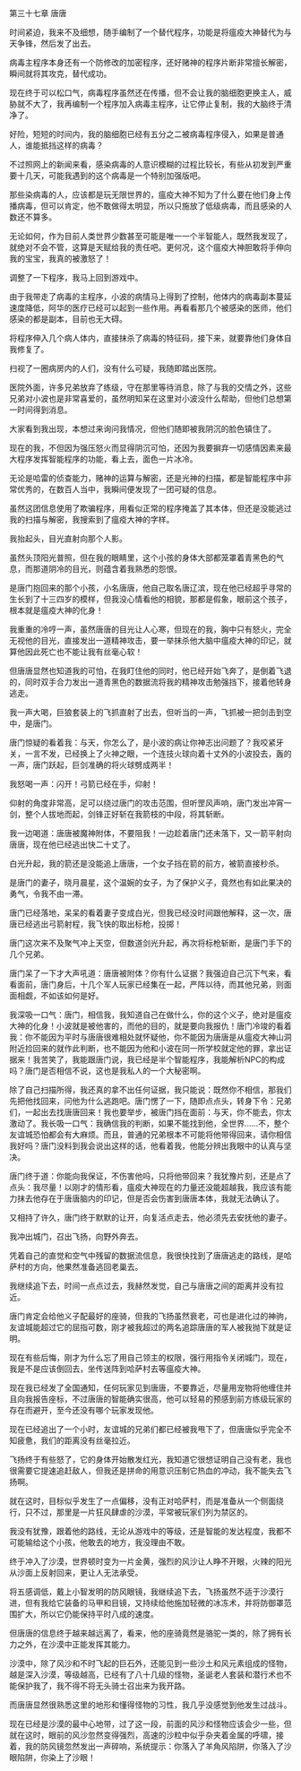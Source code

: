 第三十七章 唐唐


时间紧迫，我来不及细想，随手编制了一个替代程序，功能是将瘟疫大神替代为与天争锋，然后发了出去。

病毒主程序本身还有一个防修改的加密程序，还好赌神的程序片断非常擅长解密，瞬间就将其攻克，替代成功。

现在终于可以松口气，病毒程序虽然还在传播，但不会让我的脑细胞更换主人，威胁就不大了，我再编制一个程序加入病毒主程序，让它停止复制，我的大脑终于清净了。

好险，短短的时间内，我的脑细胞已经有五分之二被病毒程序侵入，如果是普通人，谁能抵挡这样的病毒？

不过照网上的新闻来看，感染病毒的人意识模糊的过程比较长，有些从初发到严重要十几天，可能我遇到的这个病毒是一个特别加强版吧。

那些染病毒的人，应该都是玩无限世界的，瘟疫大神不知为了什么要在他们身上传播病毒，但可以肯定，他不敢做得太明显，所以只施放了低级病毒，而且感染的人数还不算多。

无论如何，作为目前人类世界少数甚至可能是唯一一个半智能人，既然我发现了，就绝对不会不管，这算是天赋给我的责任吧。更何况，这个瘟疫大神胆敢将手伸向我的宝宝，我真的被激怒了！

调整了一下程序，我马上回到游戏中。

由于我带走了病毒的主程序，小波的病情马上得到了控制，他体内的病毒副本蔓延速度降低，阿华的医疗已经可以起到一些作用。再看看那几个被感染的医师，他们感染的都是副本，目前也无大碍。

将程序伸入几个病人体内，直接抹杀了病毒的特征码，接下来，就要靠他们身体自我修复了。

扫视了一圈病房内的人们，没有什么可疑，我随即踏出医院。

医院外面，许多兄弟放弃了练级，守在那里等待消息，除了与我的交情之外，这些兄弟对小波也是非常喜爱的，虽然明知呆在这里对小波没什么帮助，但他们总想第一时间得到消息。

大家看到我出现，本想过来询问我情况，但他们随即被我阴沉的脸色镇住了。

现在的我，不但因为强压怒火而显得阴沉可怕，还因为我要摒弃一切感情因素来最大程序发挥智能程序的功能，看上去，面色一片冰冷。

无论是哈雷的侦查能力，赌神的运算与解密，还是光神的扫描，都是智能程序中非常优秀的，在数百人当中，我瞬间便发现了一团可疑的信息。

虽然这团信息使用了欺骗程序，用看似正常的程序掩盖了其本体，但还是没能逃过我的扫描与解密，我搜索到了瘟疫大神的字样。

我抬起头，目光直射向那个人影。

虽然头顶阳光普照，但在我的眼睛里，这个小孩的身体大部都笼罩着青黑色的气息，而那道阴冷的目光，则蕴含着我熟悉的怨恨。

是唐门抱回来的那个小孩，小名唐唐，他自己取名唐辽滨，现在他已经超乎寻常的生长到了十三四岁的模样，但我没心情看他的相貌，那都是假象，眼前这个孩子，根本就是瘟疫大神的化身！

我重重的冷哼一声，虽然唐唐的目光让人心寒，但现在的我，胸中只有怒火，完全无视他的目光，直接发出一道精神攻击，要一举抹杀他大脑中瘟疫大神的印记，就算他因此死亡也不能让我有丝毫心软！

但唐唐显然也知道我的可怕，在我盯住他的同时，他已经开始飞奔了，是倒着飞退的，同时双手合力发出一道青黑色的数据流将我的精神攻击勉强挡下，接着他转身逃走。

我一声大喝，巨狼套装上的飞抓直射了出去，但听当的一声，飞抓被一把剑击到空中，是唐门。

唐门惊疑的看着我：与天，你怎么了，是小波的病让你神志出问题了？我咬紧牙关，一言不发，已经换上了火神之眼，一个连技火球向着十丈外的小波投去，轰的一声，唐门跃起，巨剑准确的将火球劈成两半！

我怒喝一声：闪开！弓箭已经在手，仰射！

仰射的角度非常高，足可以绕过唐门的攻击范围，但听罡风声响，唐门发出冲宵一剑，整个人拔地而起，剑锋正好斩在我箭枝的中段，将其斩断。

我一边喝道：唐唐被魔神附体，不要阻我！一边趁着唐门还未落下，又一箭平射向唐唐，现在他已经逃出快二十丈了。

白光升起，我的箭还是没能追上唐唐，一个女子挡在箭的前方，被箭直接秒杀。

是唐门的妻子，晓月晨星，这个温婉的女子，为了保护义子，竟然也有如此果决的勇气，令我不由一滞。

唐门已经落地，呆呆的看着妻子变成白光，但我已经没时间跟他解释，这一次，唐唐已经逃出弓箭射程，我飞快的取出标枪，投掷！

唐门这次来不及聚气冲上天空，但数道剑光升起，再次将标枪斩断，是唐门手下的几个兄弟。

唐门呆了一下才大声吼道：唐唐被附体？你有什么证据？我强迫自己沉下气来，看看面前，唐门身后，十几个军人玩家已经集在一起，严阵以待，而其他兄弟，则面面相觑，不如该如何是好。

我深吸一口气：唐门，相信我，我知道自己在做什么，你的这个义子，绝对是瘟疫大神的化身！小波就是被他害的，而他的目的，就是要向我报仇！唐门冷竣的看着我：你不能因为平时与唐唐很难相处就怀疑他，你不能因为唐唐是从瘟疫大神山洞附近捡回来的就作此判断，也不能因为他和小波在同一所学校就定他的罪，拿出证据来！我苦笑了，我能跟唐门说，我已经是半个智能程序，我能解析NPC的构成吗？唐门是否相信不说，这也是我私人的一个大秘密啊。

除了自己扫描所得，我还真的拿不出任何证据，我只能说：既然你不相信，那我们先把他找回来，问他为什么逃跑吧。唐门愣了一下，随即点点头，转身下令：兄弟们，一起出去找唐唐回来！我也要举步，被唐门挡在面前：与天，你不能去，你太激动了。我长吸一口气：我确信我的判断，如果不能找到他，全世界……不，整个友谊城恐怕都会有大麻烦。而且，普通的兄弟根本不可能将他带得回来，请你相信我好吗？唐门没料到我会说出这样的话，他看着我，他能分辨出我眼中的认真与坚决。

唐门终于道：你能向我保证，不伤害他吗，只将他带回来？我犹豫片刻，还是点了点头：我尽量！以刚才的情形看，瘟疫大神现在的力量还没能超越我，我应该有能力抹去他存在于唐唐脑内的印记，但是否会伤害到唐唐本体，我就无法确认了。

又相持了许久，唐门终于默默的让开，向复活点走去，他必须先去安抚他的妻子。

我冲出城门，召出飞扬，向野外奔去。

凭着自己的直觉和空气中残留的数据流信息，我很快找到了唐唐逃走的路线，是哈萨村的方向，他果然准备逃回老巢去。

我继续追下去，时间一点点过去，我赫然发觉，自己与唐唐之间的距离并没有拉近。

唐门肯定会给他义子配最好的座骑，但我的飞扬虽然衰老，可也是进化过的神驹，友谊城能超过它的屈指可数，刚才被我超过的两名追踪唐唐的军人被我抛下就是证明。

现在有些后悔，刚才为什么忘了用自己领主的权限，强行用指令关闭城门，现在，我是不是应该倒回去，坐传送阵到哈萨村去等瘟疫大神。

现在我已经发了全国通知，任何玩家见到唐唐，不要靠近，尽量用宠物将他缠住并且向我报告座标，不过唐唐的智能确实很高，他可以轻易的预感到前方练级玩家的存在而避开，至今还没有哪个玩家发现他。

现在已经追出了一个小时，友谊城的兄弟们都已经被我甩下了，但唐唐似乎完全不知疲惫，我们的距离没有丝毫拉近。

飞扬终于有些怒了，它的身体开始散发红光，我知道它很想证明自己没有老，我也很需要它提速追赶敌人，但我还是拼命的用意识压制它热血的冲动，我不能失去飞扬啊。

就在这时，目标似乎发生了一点偏移，没有正对哈萨村，而是准备从一个侧面绕行，只不过，那里是一片狂风肆虐的沙漠，平常被玩家们列为禁区的。

我没有犹豫，跟着他的路线，无论从游戏中的等级，还是智能的发达程度，我都不可能输给这个小孩，他敢去的地方，我没理由不敢。

终于冲入了沙漠，世界顿时变为一片金黄，强烈的风沙让人睁不开眼，火辣的阳光从沙面上反射回来，更让人无法承受。

将五感调低，戴上小智发明的防风眼镜，我继续追下去，飞扬虽然不适于沙漠行进，但有我给它装备的马甲和目镜，又持续给他施加轻微的冰冻术，并将防御罩范围扩大，所以它仍能保持平时八成的速度。

但唐唐的信息终于越来越远离了，看来，他的座骑竟然是骆驼一类的，除了拥有长力之外，在沙漠中正能发挥其能力。

沙漠中，除了风沙和不时飞起的巨石外，还能见到一些沙土和风元素组成的怪物，越是深入沙漠，等级越高，已经有了八十几级的怪物，圣诞老人套装和潜行术也不能保护我了，我不得不将无头骑士召出来为我开路。

而唐唐显然很熟悉这里的地形和懂得怪物的习性，我几乎没感觉到他发生过战斗。

现在已经是沙漠的最中心地带，过了这一段，前面的风沙和怪物应该会少一些，但就在这时，眼前的风沙忽然变得强烈，高速的沙粒中似乎杂夹着金属的呼啸，接着，我的防风镜忽然发出一声碎响，系统提示：你落入了羊角风陷阱，你落入了沙眼陷阱，你染上了沙眼！





